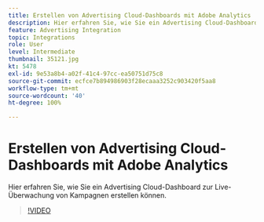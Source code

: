 ```yaml
---
title: Erstellen von Advertising Cloud-Dashboards mit Adobe Analytics
description: Hier erfahren Sie, wie Sie ein Advertising Cloud-Dashboard zur Live-Überwachung von Kampagnen erstellen können.
feature: Advertising Integration
topic: Integrations
role: User
level: Intermediate
thumbnail: 35121.jpg
kt: 5478
exl-id: 9e53a8b4-a02f-41c4-97cc-ea50751d75c8
source-git-commit: ecfce7b894986903f28ecaaa3252c903420f5aa8
workflow-type: tm+mt
source-wordcount: '40'
ht-degree: 100%

---
```


# Erstellen von Advertising Cloud-Dashboards mit Adobe Analytics

Hier erfahren Sie, wie Sie ein Advertising Cloud-Dashboard zur Live-Überwachung von Kampagnen erstellen können.

>[!VIDEO](https://video.tv.adobe.com/v/35121/?quality=12&learn=on)
